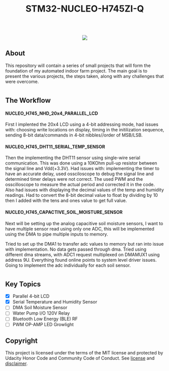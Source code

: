 
<h1 align="center">STM32-NUCLEO-H745ZI-Q</h1>
<p align="center"><strong>
</strong>
<br></p>
<br/>
<div align="center"><img src="demo.gif"></img></div>
<h2>About</h2>
This repository will contain a series of small projects that will form the foundation of my automated indoor farm project.  
The main goal is to present the various projects, the steps taken, along with any challenges that were overcome. 

# <h2>The Workflow</h2>

#### NUCLEO_H745_NHD_20x4_PARALLEL_LCD
First I implented the 20x4 LCD using a 4-bit addressing mode, had issues with: choosing write locations on display, timing in the initilization sequence, sending 8-bit data/commands in 4-bit nibbles//order of MSB/LSB.

#### NUCLEO_H745_DHT11_SERIAL_TEMP_SENSOR
Then the implementing the DHT11 sensor using single-wire serial communication. This was done using a 10KOhm pull-up resistor between the signal line and Vdd(+3.3V). Had issues with: implementing the timer to have an accurate delay, used ossciloscope to debug the signal line and determined timer delays were not correct. The used PWM and the osscilloscope to measure the actual period and corrected it in the code. Also had issues with displaying the decimal values of the temp and humidity readings. Had to convert the 8-bit decimal value to float by dividing by 10 then I added with the tens and ones value to get full value. 

#### NUCLEO_H745_CAPACTIVE_SOIL_MOISTURE_SENSOR
Next will be setting up the analog capacitive soil moisture sensors, I want to have multiple sensor read using only one ADC, this will be implemented using the DMA to pipe multiple inputs to memory. 

Tried to set up the DMA1 to transfer adc values to memory but ran into issue with implementation. No data gets passed through dma. Tried using different dma streams, with ADC1 request multiplexed on DMAMUX1 using address 9U. Everything found online points to system level driver issues. Going to implement the adc individually for each soil sensor. 



# <h2>Key Topics</h2>


- [x] Parallel 4-bit LCD
- [x] Serial Temperature and Humidity Sensor 
- [ ] DMA Soil Moisture Sensor 
- [ ] Water Pump I/O 120V Relay
- [ ] Bluetooth Low Energy (BLE) RF 
- [ ] PWM OP-AMP LED Growlight 

<h2>Copyright</h2>
This project is licensed under the terms of the MIT license and protected by Udacity Honor Code and Community Code of Conduct. See <a href="LICENSE.md">license</a> and <a href="LICENSE.DISCLAIMER.md">disclaimer</a>.
